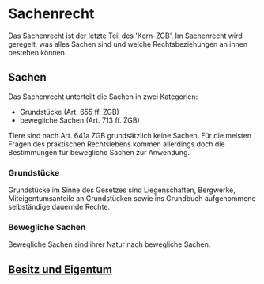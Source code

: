 # Sachenrecht

Das Sachenrecht ist der letzte Teil des 'Kern-ZGB'. Im Sachenrecht wird
geregelt, was alles Sachen sind und welche Rechtsbeziehungen an ihnen bestehen
können.

## Sachen

Das Sachenrecht unterteilt die Sachen in zwei Kategorien:

* Grundstücke (Art. 655 ff. ZGB)
* bewegliche Sachen (Art. 713 ff. ZGB)

Tiere sind nach Art. 641a ZGB grundsätzlich keine Sachen. Für die meisten Fragen
des praktischen Rechtslebens kommen allerdings doch die Bestimmungen für
bewegliche Sachen zur Anwendung.

### Grundstücke

Grundstücke im Sinne des Gesetzes sind Liegenschaften, Bergwerke,
Miteigentumsanteile an Grundstücken sowie ins Grundbuch aufgenommene
selbständige dauernde Rechte.

### Bewegliche Sachen

Bewegliche Sachen sind ihrer Natur nach bewegliche Sachen.

## [Besitz und Eigentum](eigentum.md)